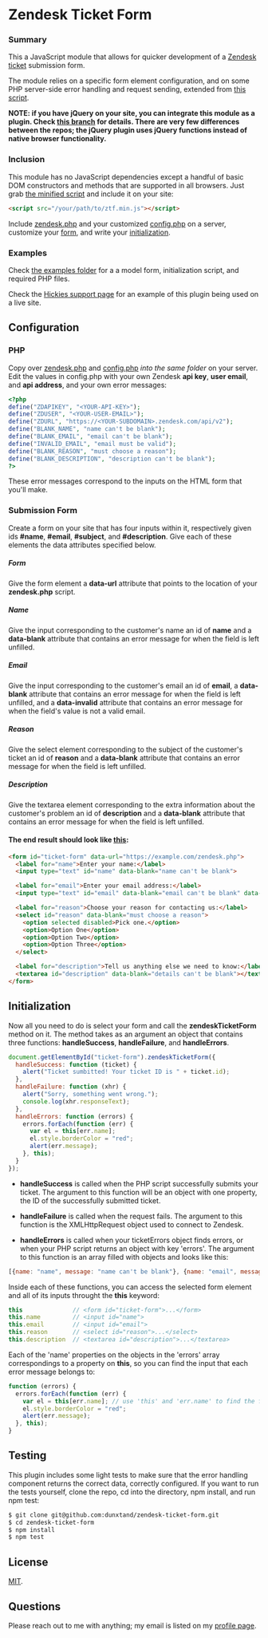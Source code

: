 # Zendesk Ticket Form

### Summary

This a JavaScript module that allows for quicker development of a [Zendesk ticket](https://support.zendesk.com/hc/en-us/articles/203690856-Working-with-tickets) submission form.

The module relies on a specific form element configuration, and on some PHP server-side error handling and request sending, extended from [this script](https://github.com/apanzerj/Former-For-Zendesk/blob/Lesson-1-Branch/former.php).

**NOTE: if you have jQuery on your site, you can integrate this module as a plugin. Check [this branch](https://github.com/dunxtand/zendesk-ticket-form/tree/jquery) for details. There are very few differences between the repos; the jQuery plugin uses jQuery functions instead of native browser functionality.**

### Inclusion

This module has no JavaScript dependencies except a handful of basic DOM constructors and methods that are supported in all browsers. Just grab [the minified script](https://github.com/dunxtand/zendesk-ticket-form/blob/master/build/ztf.min.js) and include it on your site:

````html
<script src="/your/path/to/ztf.min.js"></script>
````

Include [zendesk.php](https://github.com/dunxtand/zendesk-ticket-form/blob/master/example/zendesk.php) and your customized [config.php](https://github.com/dunxtand/zendesk-ticket-form/blob/master/example/config.php) on a server, customize your [form](https://github.com/dunxtand/zendesk-ticket-form/blob/master/example/form.html), and write your [initialization](https://github.com/dunxtand/zendesk-ticket-form/blob/master/example/form.html).

### Examples

Check [the examples folder](https://github.com/dunxtand/zendesk-ticket-form/tree/master/example) for a a model form, initialization script, and required PHP files.

Check the [Hickies support page](https://www.hickies.com/blogs/support) for an example of this plugin being used on a live site.

## Configuration

### PHP

Copy over [zendesk.php](https://github.com/dunxtand/zendesk-ticket-form/blob/master/example/zendesk.php) and [config.php](https://github.com/dunxtand/zendesk-ticket-form/blob/master/example/config.php) *into the same folder* on your server. Edit the values in config.php with your own Zendesk **api key**, **user email**, and **api address**, and your own error messages:

````php
<?php
define("ZDAPIKEY", "<YOUR-API-KEY>");
define("ZDUSER", "<YOUR-USER-EMAIL>");
define("ZDURL", "https://<YOUR-SUBDOMAIN>.zendesk.com/api/v2");
define("BLANK_NAME", "name can't be blank");
define("BLANK_EMAIL", "email can't be blank");
define("INVALID_EMAIL", "email must be valid");
define("BLANK_REASON", "must choose a reason");
define("BLANK_DESCRIPTION", "description can't be blank");
?>
````

These error messages correspond to the inputs on the HTML form that you'll make.

### Submission Form

Create a form on your site that has four inputs within it, respectively given ids **#name**, **#email**, **#subject**, and **#description**. Give each of these elements the data attributes specified below.

##### Form

Give the form element a **data-url** attribute that points to the location of your **zendesk.php** script.

##### Name

Give the input corresponding to the customer's name an id of **name** and a **data-blank** attribute that contains an error message for when the field is left unfilled.

##### Email

Give the input corresponding to the customer's email an id of **email**, a **data-blank** attribute that contains an error message for when the field is left unfilled, and a **data-invalid** attribute that contains an error message for when the field's value is not a valid email.

##### Reason

Give the select element corresponding to the subject of the customer's ticket an id of **reason** and a **data-blank** attribute that contains an error message for when the field is left unfilled.

##### Description

Give the textarea element corresponding to the extra information about the customer's problem an id of **description** and a **data-blank** attribute that contains an error message for when the field is left unfilled.

#### The end result should look like [this](https://github.com/dunxtand/zendesk-ticket-form/blob/master/example/form.html):

````html
<form id="ticket-form" data-url="https://example.com/zendesk.php">
  <label for="name">Enter your name:</label>
  <input type="text" id="name" data-blank="name can't be blank">

  <label for="email">Enter your email address:</label>
  <input type="text" id="email" data-blank="email can't be blank" data-invalid="email must be valid">

  <label for="reason">Choose your reason for contacting us:</label>
  <select id="reason" data-blank="must choose a reason">
    <option selected disabled>Pick one.</option>
    <option>Option One</option>
    <option>Option Two</option>
    <option>Option Three</option>
  </select>

  <label for="description">Tell us anything else we need to know:</label>
  <textarea id="description" data-blank="details can't be blank"></textarea>
</form>
````

## Initialization

Now all you need to do is select your form and call the **zendeskTicketForm** method on it. The method takes as an argument an object that contains three functions: **handleSuccess**, **handleFailure**, and **handleErrors**.

````javascript
document.getElementById("ticket-form").zendeskTicketForm({
  handleSuccess: function (ticket) {
    alert("Ticket sumbitted! Your ticket ID is " + ticket.id);
  },
  handleFailure: function (xhr) {
    alert("Sorry, something went wrong.");
    console.log(xhr.responseText);
  },
  handleErrors: function (errors) {
    errors.forEach(function (err) {
      var el = this[err.name];
      el.style.borderColor = "red";
      alert(err.message);
    }, this);
  }
});
````

* **handleSuccess** is called when the PHP script successfully submits your ticket. The argument to this function will be an object with one property, the ID of the successfully submitted ticket.

* **handleFailure** is called when the request fails. The argument to this function is the XMLHttpRequest object used to connect to Zendesk.

* **handleErrors** is called when your ticketErrors object finds errors, or when your PHP script returns an object with key 'errors'. The argument to this function is an array filled with objects and looks like this:

```javascript
[{name: "name", message: "name can't be blank"}, {name: "email", message: "email must be valid"}]
```

Inside each of these functions, you can access the selected form element and all of its inputs throught the **this** keyword:

````javascript
this              // <form id="ticket-form">...</form>
this.name         // <input id="name">
this.email        // <input id="email">
this.reason       // <select id="reason">...</select>
this.description  // <textarea id="description">...</textarea>
````

Each of the 'name' properties on the objects in the 'errors' array correspondings to a property on **this**, so you can find the input that each error message belongs to:

````javascript
function (errors) {
  errors.forEach(function (err) {
    var el = this[err.name]; // use 'this' and 'err.name' to find the field with errors
    el.style.borderColor = "red";
    alert(err.message);
  }, this);
}
````

## Testing

This plugin includes some light tests to make sure that the error handling component returns the correct data, correctly configured. If you want to run the tests yourself, clone the repo, cd into the directory, npm install, and run npm test:

````bash
$ git clone git@github.com:dunxtand/zendesk-ticket-form.git
$ cd zendesk-ticket-form
$ npm install
$ npm test
````

## License

[MIT](https://opensource.org/licenses/MIT).

## Questions

Please reach out to me with anything; my email is listed on my [profile page](https://github.com/dunxtand).
